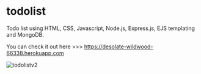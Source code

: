 # todolist
Todo list using HTML, CSS, Javascript, Node.js, Express.js, EJS templating and MongoDB.

You can check it out here >>> https://desolate-wildwood-66338.herokuapp.com


![todolistv2](https://user-images.githubusercontent.com/70189833/155817985-44dfafec-56b4-4406-8548-abc0425b3841.png)


